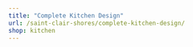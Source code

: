```yaml
---
title: "Complete Kitchen Design"
url: /saint-clair-shores/complete-kitchen-design/
shop: kitchen
---
```

